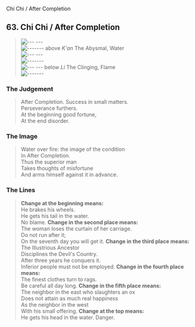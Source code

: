 Chi Chi / After Completion
## 63. Chi Chi / After Completion
> ![--- ---](../images/yinU.gif)   
> ![-------](../images/yangU.gif) above _K'an_ The Abysmal, Water  
> ![--- ---](../images/yinU.gif)   
> ![-------](../images/yangU.gif)   
> ![--- ---](../images/yinU.gif) below _Li_ The Clinging, Flame  
> ![-------](../images/yangU.gif)
### The Judgement
> After Completion. Success in small matters.  
 Perseverance furthers.  
 At the beginning good fortune,  
 At the end disorder.
### The Image
> Water over fire: the image of the condition  
 In After Completion.  
 Thus the superior man  
 Takes thoughts of misfortune  
 And arms himself against it in advance.
### The Lines

 > **Change at the beginning means:**  
 He brakes his wheels.  
 He gets his tail in the water.  
 No blame.
 > **Change in the second place means:**  
 The woman loses the curtain of her carriage.  
 Do not run after it;  
 On the seventh day you will get it.
 > **Change in the third place means:**  
 The Illustrious Ancestor  
 Disciplines the Devil's Country.  
 After three years he conquers it.  
 Inferior people must not be employed.
 > **Change in the fourth place means:**  
 The finest clothes turn to rags.  
 Be careful all day long.
 > **Change in the fifth place means:**  
 The neighbor in the east who slaughters an ox  
 Does not attain as much real happiness  
 As the neighbor in the west  
 With his small offering.
 > **Change at the top means:**  
 He gets his head in the water. Danger.



